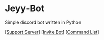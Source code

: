 # Jeyy-Bot
Simple discord bot written in Python

[[Support Server](https://discord.gg/uwKsfMzGJA)] [[Invite Bot](https://discord.com/oauth2/authorize?client_id=779783517613588520&permissions=1644959366391&scope=applications.commands%20bot)] [[Command List](https://jeyy.xyz/commands)]
